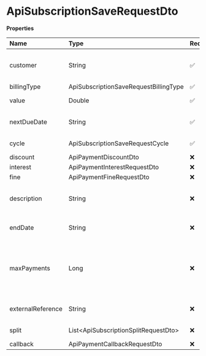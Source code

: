 # ApiSubscriptionSaveRequestDto

**Properties**

| Name              | Type                                   | Required | Description                                                      |
| :---------------- | :------------------------------------- | :------- | :--------------------------------------------------------------- |
| customer          | String                                 | ✅       | Unique customer identifier in Asaas                              |
| billingType       | ApiSubscriptionSaveRequestBillingType  | ✅       | Billing type                                                     |
| value             | Double                                 | ✅       | Subscription value                                               |
| nextDueDate       | String                                 | ✅       | First payment due                                                |
| cycle             | ApiSubscriptionSaveRequestCycle        | ✅       | Billing frequency                                                |
| discount          | ApiPaymentDiscountDto                  | ❌       |                                                                  |
| interest          | ApiPaymentInterestRequestDto           | ❌       |                                                                  |
| fine              | ApiPaymentFineRequestDto               | ❌       |                                                                  |
| description       | String                                 | ❌       | Subscription description (max. 500 characters)                   |
| endDate           | String                                 | ❌       | Deadline for payments to be due                                  |
| maxPayments       | Long                                   | ❌       | Maximum number of payments to be generated for this subscription |
| externalReference | String                                 | ❌       | Subscription identifier on your system                           |
| split             | List\<ApiSubscriptionSplitRequestDto\> | ❌       | Split information                                                |
| callback          | ApiPaymentCallbackRequestDto           | ❌       |                                                                  |

<!-- This file was generated by liblab | https://liblab.com/ -->
